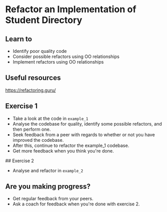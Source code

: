 # Refactor an Implementation of Student Directory

## Learn to
* Identify poor quality code
* Consider possible refactors using OO relationships
* Implement refactors using OO relationships

## Useful resources
https://refactoring.guru/

## Exercise 1
* Take a look at the code in `example_1`
* Analyse the codebase for quality, identify some possible refactors, and then perform one.
* Seek feedback from a peer with regards to whether or not you have improved the codebase.
* After this, continue to refactor the example_1 codebase.
* Get more feedback when you think you're done.

## Exercise 2
* Analyse and refactor in `example_2`

## Are you making progress?
* Get regular feedback from your peers.
* Ask a coach for feedback when you're done with exercise 2.
